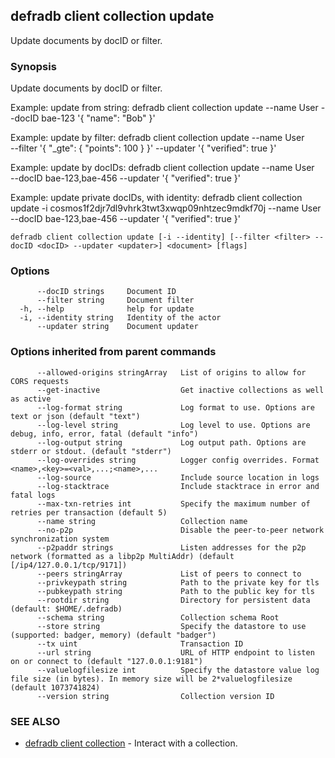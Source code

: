 ## defradb client collection update

Update documents by docID or filter.

### Synopsis

Update documents by docID or filter.
		
Example: update from string:
  defradb client collection update --name User --docID bae-123 '{ "name": "Bob" }'

Example: update by filter:
  defradb client collection update --name User \
  --filter '{ "_gte": { "points": 100 } }' --updater '{ "verified": true }'

Example: update by docIDs:
  defradb client collection update --name User \
  --docID bae-123,bae-456 --updater '{ "verified": true }'

Example: update private docIDs, with identity:
  defradb client collection update -i cosmos1f2djr7dl9vhrk3twt3xwqp09nhtzec9mdkf70j --name User \
  --docID bae-123,bae-456 --updater '{ "verified": true }'
		

```
defradb client collection update [-i --identity] [--filter <filter> --docID <docID> --updater <updater>] <document> [flags]
```

### Options

```
      --docID strings     Document ID
      --filter string     Document filter
  -h, --help              help for update
  -i, --identity string   Identity of the actor
      --updater string    Document updater
```

### Options inherited from parent commands

```
      --allowed-origins stringArray   List of origins to allow for CORS requests
      --get-inactive                  Get inactive collections as well as active
      --log-format string             Log format to use. Options are text or json (default "text")
      --log-level string              Log level to use. Options are debug, info, error, fatal (default "info")
      --log-output string             Log output path. Options are stderr or stdout. (default "stderr")
      --log-overrides string          Logger config overrides. Format <name>,<key>=<val>,...;<name>,...
      --log-source                    Include source location in logs
      --log-stacktrace                Include stacktrace in error and fatal logs
      --max-txn-retries int           Specify the maximum number of retries per transaction (default 5)
      --name string                   Collection name
      --no-p2p                        Disable the peer-to-peer network synchronization system
      --p2paddr strings               Listen addresses for the p2p network (formatted as a libp2p MultiAddr) (default [/ip4/127.0.0.1/tcp/9171])
      --peers stringArray             List of peers to connect to
      --privkeypath string            Path to the private key for tls
      --pubkeypath string             Path to the public key for tls
      --rootdir string                Directory for persistent data (default: $HOME/.defradb)
      --schema string                 Collection schema Root
      --store string                  Specify the datastore to use (supported: badger, memory) (default "badger")
      --tx uint                       Transaction ID
      --url string                    URL of HTTP endpoint to listen on or connect to (default "127.0.0.1:9181")
      --valuelogfilesize int          Specify the datastore value log file size (in bytes). In memory size will be 2*valuelogfilesize (default 1073741824)
      --version string                Collection version ID
```

### SEE ALSO

* [defradb client collection](defradb_client_collection.md)	 - Interact with a collection.

